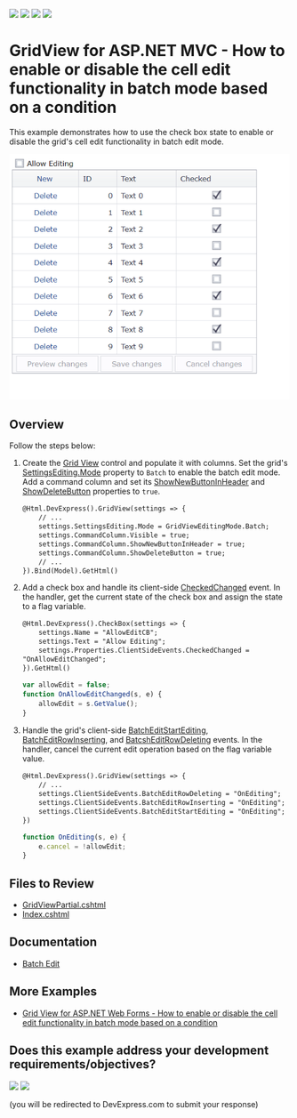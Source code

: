 <!-- default badges list -->
![](https://img.shields.io/endpoint?url=https://codecentral.devexpress.com/api/v1/VersionRange/128549835/16.1.4%2B)
[![](https://img.shields.io/badge/Open_in_DevExpress_Support_Center-FF7200?style=flat-square&logo=DevExpress&logoColor=white)](https://supportcenter.devexpress.com/ticket/details/T150965)
[![](https://img.shields.io/badge/📖_How_to_use_DevExpress_Examples-e9f6fc?style=flat-square)](https://docs.devexpress.com/GeneralInformation/403183)
[![](https://img.shields.io/badge/💬_Leave_Feedback-feecdd?style=flat-square)](#does-this-example-address-your-development-requirementsobjectives)
<!-- default badges end -->
# GridView for ASP.NET MVC - How to enable or disable the cell edit functionality in batch mode based on a condition

This example demonstrates how to use the check box state to enable or disable the grid's cell edit functionality in batch edit mode.

![Allow Edit Checkbox](controlEditing.gif)

## Overview

Follow the steps below:

1. Create the [Grid View](https://docs.devexpress.com/AspNetMvc/DevExpress.Web.Mvc.GridViewExtension) control and populate it with columns. Set the grid's [SettingsEditing.Mode](https://docs.devexpress.com/AspNet/DevExpress.Web.ASPxGridViewEditingSettings.Mode) property to `Batch` to enable the batch edit mode. Add a command column and set its [ShowNewButtonInHeader](https://docs.devexpress.com/AspNet/DevExpress.Web.GridViewCommandColumn.ShowNewButtonInHeader) and [ShowDeleteButton](https://docs.devexpress.com/AspNet/DevExpress.Web.GridViewCommandColumn.ShowDeleteButton) properties to `true`.

    ```cshtml
    @Html.DevExpress().GridView(settings => {
        // ...
        settings.SettingsEditing.Mode = GridViewEditingMode.Batch;
        settings.CommandColumn.Visible = true;
        settings.CommandColumn.ShowNewButtonInHeader = true;
        settings.CommandColumn.ShowDeleteButton = true;
        // ...
    }).Bind(Model).GetHtml()
    ```

2. Add a check box and handle its client-side [CheckedChanged](https://docs.devexpress.com/AspNet/DevExpress.Web.ASPxCheckBox.CheckedChanged) event. In the handler, get the current state of the check box and assign the state to a flag variable.

    ```cshtml
    @Html.DevExpress().CheckBox(settings => {
        settings.Name = "AllowEditCB";
        settings.Text = "Allow Editing";
        settings.Properties.ClientSideEvents.CheckedChanged = "OnAllowEditChanged";
    }).GetHtml()
    ```

    ```js
    var allowEdit = false;
    function OnAllowEditChanged(s, e) {
        allowEdit = s.GetValue();
    }
    ```

3. Handle the grid's client-side [BatchEditStartEditing](https://docs.devexpress.com/AspNet/js-ASPxClientGridView.BatchEditStartEditing), [BatchEditRowInserting](https://docs.devexpress.com/AspNet/js-ASPxClientGridView.BatchEditRowInserting), and [BatcshEditRowDeleting](https://docs.devexpress.com/AspNet/js-ASPxClientGridView.BatchEditRowDeleting) events. In the handler, cancel the current edit operation based on the flag variable value.

    ```cshtml
    @Html.DevExpress().GridView(settings => {
        // ...
        settings.ClientSideEvents.BatchEditRowDeleting = "OnEditing";
        settings.ClientSideEvents.BatchEditRowInserting = "OnEditing";
        settings.ClientSideEvents.BatchEditStartEditing = "OnEditing";
    })
    ```

    ```js
    function OnEditing(s, e) {
        e.cancel = !allowEdit;
    }
    ```

## Files to Review

* [GridViewPartial.cshtml](./CS/Sample/Views/Home/GridViewPartial.cshtml)
* [Index.cshtml](./CS/Sample/Views/Home/Index.cshtml)

## Documentation

* [Batch Edit](https://docs.devexpress.com/AspNetMvc/16147/components/grid-view/concepts/data-editing-and-validation/batch-edit)

## More Examples

* [Grid View for ASP.NET Web Forms - How to enable or disable the cell edit functionality in batch mode based on a condition](https://github.com/DevExpress-Examples/asp-net-web-forms-grid-enable-and-disable-batch-editing)
<!-- feedback -->
## Does this example address your development requirements/objectives?

[<img src="https://www.devexpress.com/support/examples/i/yes-button.svg"/>](https://www.devexpress.com/support/examples/survey.xml?utm_source=github&utm_campaign=asp-net-mvc-grid-enable-and-disable-batch-editing&~~~was_helpful=yes) [<img src="https://www.devexpress.com/support/examples/i/no-button.svg"/>](https://www.devexpress.com/support/examples/survey.xml?utm_source=github&utm_campaign=asp-net-mvc-grid-enable-and-disable-batch-editing&~~~was_helpful=no)

(you will be redirected to DevExpress.com to submit your response)
<!-- feedback end -->
